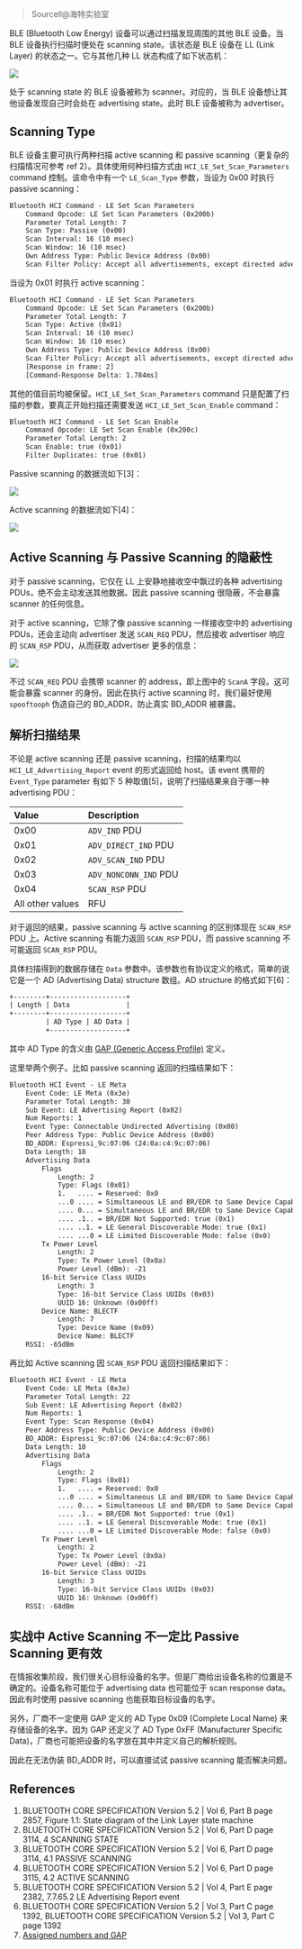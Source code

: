 > Sourcell@海特实验室

BLE (Bluetooth Low Energy) 设备可以通过扫描发现周围的其他 BLE 设备。当 BLE 设备执行扫描时便处在 scanning state。该状态是 BLE 设备在 LL (Link Layer) 的状态之一。它与其他几种 LL 状态构成了如下状态机：

![](./img/pic2.png)

处于 scanning state 的 BLE 设备被称为 scanner。对应的，当 BLE 设备想让其他设备发现自己时会处在 advertising state。此时 BLE 设备被称为 advertiser。

## Scanning Type

BLE 设备主要可执行两种扫描 active scanning 和 passive scanning（更复杂的扫描情况可参考 ref 2）。具体使用何种扫描方式由 `HCI_LE_Set_Scan_Parameters` command 控制。该命令中有一个 `LE_Scan_Type` 参数，当设为 0x00 时执行 passive scanning：

```txt
Bluetooth HCI Command - LE Set Scan Parameters
    Command Opcode: LE Set Scan Parameters (0x200b)
    Parameter Total Length: 7
    Scan Type: Passive (0x00)
    Scan Interval: 16 (10 msec)
    Scan Window: 16 (10 msec)
    Own Address Type: Public Device Address (0x00)
    Scan Filter Policy: Accept all advertisements, except directed advertisements not addressed to this device (0x00)
```

当设为 0x01 时执行 active scanning：

```txt
Bluetooth HCI Command - LE Set Scan Parameters
    Command Opcode: LE Set Scan Parameters (0x200b)
    Parameter Total Length: 7
    Scan Type: Active (0x01)
    Scan Interval: 16 (10 msec)
    Scan Window: 16 (10 msec)
    Own Address Type: Public Device Address (0x00)
    Scan Filter Policy: Accept all advertisements, except directed advertisements not addressed to this device (0x00)
    [Response in frame: 2]
    [Command-Response Delta: 1.784ms]

```

其他的值目前均被保留。`HCI_LE_Set_Scan_Parameters` command 只是配置了扫描的参数，要真正开始扫描还需要发送 `HCI_LE_Set_Scan_Enable` command：

```txt
Bluetooth HCI Command - LE Set Scan Enable
    Command Opcode: LE Set Scan Enable (0x200c)
    Parameter Total Length: 2
    Scan Enable: true (0x01)
    Filter Duplicates: true (0x01)
```

Passive scanning 的数据流如下[3]：

![](./img/pic3.png)

Active scanning 的数据流如下[4]：

![](./img/pic4.png)

## Active Scanning 与 Passive Scanning 的隐蔽性

对于 passive scanning，它仅在 LL 上安静地接收空中飘过的各种 advertising PDUs，绝不会主动发送其他数据。因此 passive scanning 很隐蔽，不会暴露 scanner 的任何信息。

对于 active scanning，它除了像 passive scanning 一样接收空中的 advertising PDUs，还会主动向 advertiser 发送 `SCAN_REQ` PDU，然后接收 advertiser 响应的 `SCAN_RSP` PDU，从而获取 advertiser 更多的信息：

![](./img/pic5.png)

不过 `SCAN_REQ` PDU 会携带 scanner 的 address，即上图中的 `ScanA` 字段。这可能会暴露 scanner 的身份。因此在执行 active scanning 时，我们最好使用 `spooftooph` 伪造自己的 BD_ADDR，防止真实 BD_ADDR 被暴露。

## 解析扫描结果

不论是 active scanning 还是 passive scanning，扫描的结果均以 `HCI_LE_Advertising_Report` event 的形式返回给 host。该 event 携带的 `Event_Type` parameter 有如下 5 种取值[5]，说明了扫描结果来自于哪一种 advertising PDU：

| Value            | Description           |
| :--------------- | :-------------------- |
| 0x00             | `ADV_IND` PDU         |
| 0x01             | `ADV_DIRECT_IND` PDU  |
| 0x02             | `ADV_SCAN_IND` PDU    |
| 0x03             | `ADV_NONCONN_IND` PDU |
| 0x04             | `SCAN_RSP` PDU        |
| All other values | RFU                   |

对于返回的结果，passive scanning 与 active scanning 的区别体现在 `SCAN_RSP` PDU 上。Active scanning 有能力返回 `SCAN_RSP` PDU，而 passive scanning 不可能返回 `SCAN_RSP` PDU。

具体扫描得到的数据存储在 `Data` 参数中。该参数也有协议定义的格式，简单的说它是一个 AD (Advertising Data) structure 数组。AD structure 的格式如下[6]：

```txt
+--------+-------------------+
| Length | Data              |
+--------+-------------------+
         | AD Type | AD Data |
         +-------------------+
```

其中 AD Type 的含义由 [GAP (Generic Access Profile)](https://www.bluetooth.com/specifications/assigned-numbers/generic-access-profile) 定义。

这里举两个例子。比如 passive scanning 返回的扫描结果如下：

```txt
Bluetooth HCI Event - LE Meta
    Event Code: LE Meta (0x3e)
    Parameter Total Length: 30
    Sub Event: LE Advertising Report (0x02)
    Num Reports: 1
    Event Type: Connectable Undirected Advertising (0x00)
    Peer Address Type: Public Device Address (0x00)
    BD_ADDR: Espressi_9c:07:06 (24:0a:c4:9c:07:06)
    Data Length: 18
    Advertising Data
        Flags
            Length: 2
            Type: Flags (0x01)
            1.   .... = Reserved: 0x0
            ...0 .... = Simultaneous LE and BR/EDR to Same Device Capable (Host): false (0x0)
            .... 0... = Simultaneous LE and BR/EDR to Same Device Capable (Controller): false (0x0)
            .... .1.. = BR/EDR Not Supported: true (0x1)
            .... ..1. = LE General Discoverable Mode: true (0x1)
            .... ...0 = LE Limited Discoverable Mode: false (0x0)
        Tx Power Level
            Length: 2
            Type: Tx Power Level (0x0a)
            Power Level (dBm): -21
        16-bit Service Class UUIDs
            Length: 3
            Type: 16-bit Service Class UUIDs (0x03)
            UUID 16: Unknown (0x00ff)
        Device Name: BLECTF
            Length: 7
            Type: Device Name (0x09)
            Device Name: BLECTF
    RSSI: -65dBm

```

再比如 Active scanning 因 `SCAN_RSP` PDU 返回扫描结果如下：

```txt
Bluetooth HCI Event - LE Meta
    Event Code: LE Meta (0x3e)
    Parameter Total Length: 22
    Sub Event: LE Advertising Report (0x02)
    Num Reports: 1
    Event Type: Scan Response (0x04)
    Peer Address Type: Public Device Address (0x00)
    BD_ADDR: Espressi_9c:07:06 (24:0a:c4:9c:07:06)
    Data Length: 10
    Advertising Data
        Flags
            Length: 2
            Type: Flags (0x01)
            1.   .... = Reserved: 0x0
            ...0 .... = Simultaneous LE and BR/EDR to Same Device Capable (Host): false (0x0)
            .... 0... = Simultaneous LE and BR/EDR to Same Device Capable (Controller): false (0x0)
            .... .1.. = BR/EDR Not Supported: true (0x1)
            .... ..1. = LE General Discoverable Mode: true (0x1)
            .... ...0 = LE Limited Discoverable Mode: false (0x0)
        Tx Power Level
            Length: 2
            Type: Tx Power Level (0x0a)
            Power Level (dBm): -21
        16-bit Service Class UUIDs
            Length: 3
            Type: 16-bit Service Class UUIDs (0x03)
            UUID 16: Unknown (0x00ff)
    RSSI: -68dBm
```

## 实战中 Active Scanning 不一定比 Passive Scanning 更有效

在情报收集阶段，我们很关心目标设备的名字。但是厂商给出设备名称的位置是不确定的。设备名称可能位于 advertising data 也可能位于 scan response data。因此有时使用 passive scanning 也能获取目标设备的名字。

另外，厂商不一定使用 GAP 定义的 AD Type 0x09 (Complete Local Name) 来存储设备的名字。因为 GAP 还定义了 AD Type 0xFF (Manufacturer Specific Data)，厂商也可能把设备的名字放在其中并定义自己的解析规则。

因此在无法伪装 BD_ADDR 时，可以直接试试 passive scanning 能否解决问题。

## References

1. BLUETOOTH CORE SPECIFICATION Version 5.2 | Vol 6, Part B page 2857, Figure 1.1: State diagram of the Link Layer state machine
2. BLUETOOTH CORE SPECIFICATION Version 5.2 | Vol 6, Part D page 3114, 4 SCANNING STATE
3. BLUETOOTH CORE SPECIFICATION Version 5.2 | Vol 6, Part D page 3114, 4.1 PASSIVE SCANNING
4. BLUETOOTH CORE SPECIFICATION Version 5.2 | Vol 6, Part D page 3115, 4.2 ACTIVE SCANNING
5. BLUETOOTH CORE SPECIFICATION Version 5.2 | Vol 4, Part E page 2382, 7.7.65.2 LE Advertising Report event
6. BLUETOOTH CORE SPECIFICATION Version 5.2 | Vol 3, Part C page 1392, BLUETOOTH CORE SPECIFICATION Version 5.2 | Vol 3, Part C page 1392
7. [Assigned numbers and GAP](https://www.bluetooth.com/specifications/assigned-numbers/generic-access-profile/)

